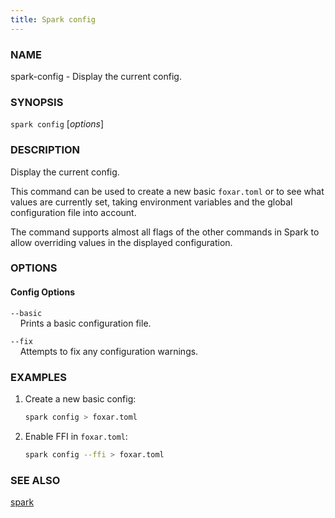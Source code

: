 ```yaml
---
title: Spark config
---
```


### NAME

spark-config - Display the current config.

### SYNOPSIS

`spark config` [*options*]

### DESCRIPTION

Display the current config.

This command can be used to create a new basic `foxar.toml` or to see
what values are currently set, taking environment variables and the global
configuration file into account.

The command supports almost all flags of the other commands in Spark to allow
overriding values in the displayed configuration.

### OPTIONS

#### Config Options

`--basic`  
&nbsp;&nbsp;&nbsp;&nbsp;Prints a basic configuration file.

`--fix`  
&nbsp;&nbsp;&nbsp;&nbsp;Attempts to fix any configuration warnings.

### EXAMPLES

1. Create a new basic config:

   ```sh
   spark config > foxar.toml
   ```

2. Enable FFI in `foxar.toml`:
   ```sh
   spark config --ffi > foxar.toml
   ```

### SEE ALSO

[spark](./spark.md)
